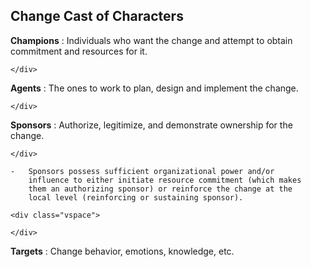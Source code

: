 <div id="wikitext">

<div class="vspace">

</div>

Change Cast of Characters
-------------------------

**Champions**
:   Individuals who want the change and attempt to obtain commitment and
    resources for it.
    <div class="vspace">

    </div>

**Agents**
:   The ones to work to plan, design and implement the change.
    <div class="vspace">

    </div>

**Sponsors**
:   Authorize, legitimize, and demonstrate ownership for the change.
    <div class="vspace">

    </div>

    -   Sponsors possess sufficient organizational power and/or
        influence to either initiate resource commitment (which makes
        them an authorizing sponsor) or reinforce the change at the
        local level (reinforcing or sustaining sponsor).

    <div class="vspace">

    </div>

**Targets**
:   Change behavior, emotions, knowledge, etc.

</div>
